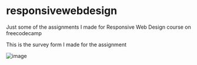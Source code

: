 # responsivewebdesign
Just some of the assignments I made for Responsive Web Design course on freecodecamp

This is the survey form I made for the assignment

![image](https://user-images.githubusercontent.com/110551323/212673434-c437242a-7f78-4937-b90c-35b3b81fb1ce.png)
